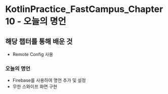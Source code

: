 # KotlinPractice_FastCampus_Chapter10 - 오늘의 명언
## 해당 챕터를 통해 배운 것
  * Remote Config 사용
### 오늘의 명언
  * Firebase를 사용하여 명언 추가 및 설정
  * 무한 스와이프 화면 구현
